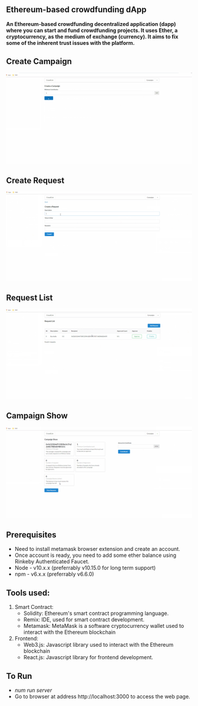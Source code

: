 ## Ethereum-based crowdfunding dApp
**An Ethereum-based crowdfunding decentralized application (dapp) where you can start and fund crowdfunding projects. It uses Ether, a cryptocurrency, as the medium of exchange (currency). It aims to fix some of the inherent trust issues with the platform.**

## Create Campaign
![](img/createcampaign.png)

## Create Request
![](img/createrequest.png)

## Request List
![](img/requestlist.png)

## Campaign Show
![](img/campaignshow.png)


## Prerequisites
* Need to install metamask browser extension and create an account.
* Once account is ready, you need to add some ether balance using Rinkeby Authenticated Faucet.
* Node - v10.x.x (preferrably v10.15.0 for long term support)
* npm - v6.x.x (preferrably v6.6.0)

## Tools used:
1. Smart Contract: 
   * Solidity: Ethereum's smart contract programming language.
   * Remix: IDE, used for smart contract development.
   * Metamask: MetaMask is a software cryptocurrency wallet used to interact with the Ethereum blockchain
1. Frontend: 
   * Web3.js: Javascript library used to interact with the Ethereum blockchain
   * React.js: Javascript library for frontend development.
## To Run
* *num run server*
* Go to browser at address http://localhost:3000 to access the web page.
